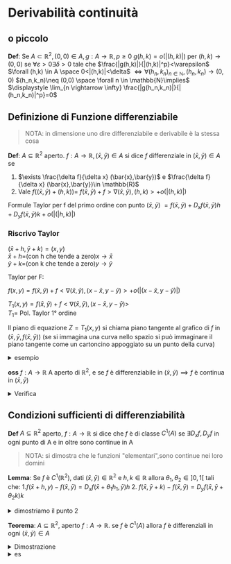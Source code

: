 # Derivabilità continuità 

## o piccolo

**Def**: Se $A \subset \mathbb{R}^2, (0,0) \in A, g:A \to \mathbb{R}, p \ge 0$ $g(h,k)=o(|(h,k)|)$ per $(h,k) \to (0,0)$ se $\forall \varepsilon >0 \exists \delta >0$ tale che $\frac{|g(h,k)|}{|(h,k)|^p}<\varepsilon$ $\forall (h,k) \in A \space 0<|(h,k)|<\delta$ $\iff \forall (h_n,k_n)_{n \in \mathbb{N}}, (h_n,k_n)\to (0,0)$ $(h_n,k_n)\neq (0,0) \space \forall n \in \mathbb{N}\implies$ $\displaystyle \lim_{n \rightarrow \infty} \frac{|g(h_n,k_n)|}{|(h_n,k_n)|^p}=0$


## Definizione di Funzione differenziabile

> NOTA: in dimensione uno dire differenziabile e derivabile è la stessa cosa

**Def**: $A \subseteq \mathbb{R}^2$ aperto. $f:A\to \mathbb{R}, (\bar{x},\bar{y})\in A$ si dice $f$ differenziale in $(\bar{x},\bar{y})\in A$ se 
1. $\exists \frac{\delta f}{\delta x} (\bar{x},\bar{y})$ e $\frac{\delta f}{\delta x} (\bar{x},\bar{y})\in \mathbb{R}$
2. Vale $f((\bar{x},\bar{y})+(h,k))=$ $f(\bar{x},\bar{y})+f>\nabla(\bar{x},\bar{y}),(h,k)>+o(|(h,k)|)$

Formule Taylor per f del primo ordine con punto $(\bar{x},\bar{y})$ $=f(\bar{x},\bar{y})+D_x f(\bar{x},\bar{y})h + D_y f(\bar{x},\bar{y})k+o(|(|h,k)|)$


### Riscrivo Taylor

$(\bar{x}+h,\bar{y}+k)=(x,y)$  
$\bar{x}+h=$(con h che tende a zero)$x\to\bar{x}$  
$\bar{y}+k=$(con k che tende a zero)$y\to\bar{y}$  

Taylor per F:

$f(x,y)=f(\bar{x},\bar{y})+f<\nabla(\bar{x},\bar{y}),(x-\bar{x},y-\bar{y})>+o(|(x-\bar{x},y-\bar{y})|)$   

$T_1(x,y)=f(\bar{x},\bar{y})+f<\nabla(\bar{x},\bar{y}),(x-\bar{x},y-\bar{y})>$  
$T_1=$ Pol. Taylor 1° ordine  


Il piano di equazione $Z=T_1(x,y)$ si chiama piano tangente al grafico di $f$ in $(\bar{x},\bar{y},f(\bar{x},\bar{y}))$ (se si immagina una curva nello spazio si può immaginare il piano tangente come un cartoncino appoggiato su un punto della curva)


<details>
<summary>
esempio
</summary>

$f(x,y)=\sqrt{1+xy^2}$ $(\bar{x},\bar{y})=(2,-1)$

$D_x f=\frac{y^2}{2\sqrt{1+xy^2}}$  
$D_y f=\frac{2xy}{2\sqrt{1+xy^2}}$  

$f(2,-1)=\sqrt{3}$

$\nabla f(2,-1)=(\frac{y^2}{2\sqrt{1+xy^2}},\frac{2xy}{2\sqrt{1+xy^2}})$ $=(\frac{1}{2\sqrt{3}},\frac{-2}{\sqrt{3}})$    
$T_1(x,y)=f(2,1)+<\nabla f(2,-1),(x-2,y+1)>=\sqrt{3}+\frac{1}{2\sqrt{3}}(x-2)-\frac{-2}{\sqrt{3}}(y+1)$  

$z=T_1(x,y)$ eq paino tangente

</details>

**oss** $f:A \to \mathbb{R}$ A aperto di $\mathbb{R}^2$, e se $f$ è differenziabile in $(\bar{x},\bar{y})\implies f$  è continua in $(\bar{x},\bar{y})$

<details>
<summary>
Verifica
</summary>

bisogna vedere che $\forall (h_n,k_n) \to (0,0)$ (per ogni successione che tende a 0,0) vale $f(\bar{x}+h_n,\bar{y}+k_n)\to f(\bar{x},\bar{y})$ (con $n \to \infty$)  
Sia $(h_n,k_n)\to (0,0)$ Taylor $f(\bar{x}+h_n+\bar{y}+k_n)-f(\bar{x},\bar{y})=<\nabla f(\bar{x},\bar{y}),(h_n,k_n)>+o(|(h_n,k_n)|)$

</details>


## Condizioni sufficienti di differenziabilità


**Def** $A \subseteq \mathbb{R}^2$ aperto, $f: A \to \mathbb{R}$ si dice che $f$ è di classe $C^1 (A)$ se  $\exists D_x f, D_y f$ in ogni punto di A e in oltre sono continue in A



> NOTA: si dimostra che le funzioni "elementari",sono continue nei loro domini


**Lemma**: Se $f$ è $C^1(\mathbb{R}^2)$, dati $(\bar{x},\bar{y})\in \mathbb{R^2}$ e $h,k \in \mathbb{R}$ allora $\theta_1,\theta_2 \in ]0,1[$ tali che:
1.$f(\bar{x}+h,y)-f(\bar{x},\bar{y})=D_x f(\bar{x}+\theta_1 h_1,\bar{y})h$
2. $f(\bar{x},\bar{y}+k)-f(\bar{x},\bar{y})=D_y f(\bar{x},\bar{y}+\theta_2k)k$

<details>
<summary>
dimostriamo il punto 2
</summary>

$g(t)=f(\bar{x},t)$ per $t \in \mathbb{R}$

$g(\bar{y}+k)-g(\bar{y})=f(\bar{x},\bar{y}+k)-f(\bar{x},\bar{y})$

**Lagrange**

$g'(t)=\displaystyle \lim_{s \rightarrow 0} \frac{g(t+2)-g(t)}{s}=$
$\displaystyle \lim_{s \rightarrow 0} \frac{f(\bar{x},t+s)-f(\bar{x},t)}{s}$ $=\frac{\delta f}{\delta x} (\bar{x},t)\implies g'(t)=D_y f(\bar{x},t)$ per ipotesi g' esiste ed è anche continua


Uso Lagrange per g con $\bar{y}$ e $\bar{y}+k$


$\exists \theta \in ]0,1[$ tale che $g(\bar{y}+k)- g(\bar{y})=g'(\bar{y}+\theta)k$  che è uguale a dire $f(\bar{x},\bar{y}+k)-f(\bar{x},\bar{y})= D_y f(\bar{x}+\theta_2 k)$


</details>



**Teorema**: $A \subseteq \mathbb{R}^2$, aperto $f:A \to \mathbb{R}$. se $f$ è $C^1(A)$ allora $f$ è differenziali in ogni $(\bar{x},\bar{y})\in A$ 


<details>
<summary>
Dimostrazione
</summary>

$A=\mathbb{R}, f \space C^1(\mathbb{R}^2),(\bar{x},\bar{y})\in \mathbb{R}^2$ sia $(h,k)\in \mathbb{R}^2$ 

Utilizziamo Taylor

$f(\bar{x}+h,\bar{y}+k)-f(\bar{x},\bar{y})=$ $f(\bar{x}+h,\bar{y}+k)-f(\bar{x}+h,\bar{y})+f(\bar{x}+h,\bar{y})-f(\bar{x},\bar{y})$

ora applichiamo il lemma, prima per $f(\bar{x}+h,\bar{y}+k)-f(\bar{x}+h,\bar{y})$ e poi per $f(\bar{x}+h,\bar{y})-f(\bar{x},\bar{y})$

(2) $f(\bar{x}+h,\bar{y})-f(\bar{x},\bar{y})$ $\exists \theta_1 \in ]0,1[$ tali che $D_x f(\bar{x})+ \theta _1 h, \bar{y})h$  $\exists \theta_2 \in ]0,1[$ tale che 
1. $f(\bar{x}+h,\bar{y}+k)- f(\bar{x}+h,\bar{y})=D_y f(\bar{x}+h,\bar{y}+\theta_2 k)k$

Dunque abbiamo $\exists \theta_1,\theta_2 \in ]0,1[$ $f(\bar{x}+h,\bar{y}+k)-f(\bar{x},\bar{y})=D_x f(\bar{x}+\theta_1h,\bar{y}h)+D_y f(\bar{x}+h,\bar{y}+\theta_2 k)k$

Mostriamo che
1. $D_x f(\bar{x},\bar{y})h+o(|(h,k)|)$
2. $D_y f(\bar{x},\bar{y})k+o(|(h,k)|)$

Prima affermazione $\iff D_x [f(\bar{x}+\theta_1 h,\bar{y})- D_x f(\bar{x},\bar{y})]h=o(|(h,k)|)$

$\forall \varepsilon >0 \exists \delta >0$ tale che $\frac{|[D_x f(\bar{x}+\theta_1 h,\bar{y})-D_x f(\bar{x},\bar{y})]h|}{|(h,k)|}<\varepsilon$ $0<|(h,k)|<\delta$ $|D_x f(\bar{x}+\theta+h,\bar{y})- D_x f(\bar{x},\bar{y})| |\frac{h}{(h,k)}| \le |D_x f(\bar{x}+\theta_1 h, \bar{y})-D_x f(\bar{x},\bar{y})|<\varepsilon$


se prendiamo $\varepsilon >0,\delta$ verra fuori questo delta che dalla continuità $D_x f$ in $(\bar{x},\bar{y}) \implies$
$|D_x f(\bar{x}+\theta_1 h, \bar{y})-D_x f(\bar{x},\bar{y})|<\varepsilon$ $\forall (y,v) \in B((\bar{x},\bar{y}),\delta)$

</details>


<details>
<summary>
es
</summary>

$f(x,y)= \sin(x^2+xy)$  $(\bar{x},\bar{y})=(-\sqrt{\frac{\pi}{4}},0)$

$f(-\sqrt{\frac{\pi}{4}},0)=\sin(\sqrt{\frac{\pi}{4})}=\frac{1}{\sqrt{2}}$

$D_x f(x,y)=\cos(x^2+xy)+ D_x(x^2+xy)=\cos(x^2+xy)+2x+y$
$D_y f(x,y)=\cos(x^2+xy)+ D_y(x^2+xy)=\cos(x^2+xy)+x$


$\nabla f(-\frac{\pi}{4},0)=(-\sqrt{\frac{\pi}{2}},-\frac{1}{2}\sqrt{\frac{\pi}{2}})$

$T_1(x,y)=f(-\frac{\sqrt{\pi}}{2},2)+<\nabla f(-\sqrt{\frac{\pi}{4}},0),(x+\sqrt{\frac{\pi}{4}},y)>$
$=\frac{1}{\sqrt{2}}+<\nabla (-\sqrt{\frac{\pi}{2}},-\frac{1}{2}\sqrt{\frac{\pi}{2}}),(x+\sqrt{\frac{\pi}{4}},y)>$

Formula di Taylor:

$f(x,y)=T_1(x,y)+o(|(x+\frac{\sqrt{\pi}}{2},y)|)$ per $(x,y) \to (-\frac{\sqrt{\pi}}{2},0)$

$z=T_1(x,y)$ equazione piano tangente $=\{(x,y,z) \in \mathbb{R}^3 / z= T_1(x,y)\}$

</details>